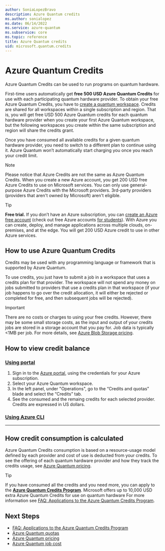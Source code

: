 ```yaml
---
author: SoniaLopezBravo
description: Azure Quantum credits
ms.author: sonialopez
ms.date: 06/14/2022
ms.service: azure-quantum
ms.subservice: core
ms.topic: reference
title: Azure Quantum credits
uid: microsoft.quantum.credits
---
```


# Azure Quantum Credits

Azure Quantum Credits can be used to run programs on quantum hardware. 

First-time users automatically get **free 500 USD Azure Quantum Credits** for use with each participating quantum hardware provider. To obtain your free Azure Quantum Credits, you have to [create a quantum workspace](xref:microsoft.quantum.how-to.workspace).
Credits are shared for all workspaces within a single subscription and region. That is, you will get free USD 500 Azure Quantum credits for each quantum hardware provider when you create your first Azure Quantum workspace, but the following workspaces you create within the same subscription and region will share the credits grant.

Once you have consumed all available credits for a given quantum hardware provider, you need to switch to a different plan to continue using it. Azure Quantum won’t automatically start charging you once you reach your credit limit.

> [!NOTE]
> Please notice that Azure Credits are not the same as Azure Quantum Credits. When you create a new Azure account, you get 200 USD free Azure Credits to use on Microsoft services. You can only use general-purpose Azure Credits with the Microsoft providers. 3rd-party providers (providers that aren't owned by Microsoft) aren't eligible.

> [!Tip]
> **Free trial.** If you don’t have an Azure subscription, you can [create an Azure free account](https://azure.microsoft.com/free/?WT.mc_id=A261C142F) (check out free Azure accounts [for students](https://azure.microsoft.com/free/students/)). With Azure you can create, deploy, and manage applications across multiple clouds, on-premises, and at the edge. You will get 200 USD Azure credit to use in other Azure services. 

## How to use Azure Quantum Credits

Credits may be used with any programming language or framework that is supported by Azure Quantum. 

To use credits, you just have to submit a job in a workspace that uses a credits plan for that provider. The workspace will not spend any money on jobs submitted to providers that use a credits plan in that workspace (if your job happens to go over the credit allocation, it will either be rejected or completed for free, and then subsequent jobs will be rejected).


> [!IMPORTANT]
> There are no costs or charges to using your free credits. However, there may be some small storage costs, as the input and output of your credits jobs are stored in a storage account that you pay for. Job data is typically <1MB per job. 
> For more details, see [Azure Blob Storage pricing](https://azure.microsoft.com/pricing/details/storage/blobs/).

## How to view credit balance 

### [Using portal](#tab/tabid-portal)

1. Sign in to the [Azure portal](https://portal.azure.com), using the credentials for your Azure subscription.
2. Select your Azure Quantum workspace.
3. In the left panel, under "Operations", go to the “Credits and quotas” blade and select the “Credits” tab. 
4. See the consumed and the remaing credits for each selected provider. Credits are expressed in US dollars. 


### [Using Azure CLI](#tab/tabid-cli)


***

## How credit consumption is calculated

Azure Quantum Credits consumption is based on a resource-usage model defined by each provider and cost of use is deducted from your credits. To see the offering of each quantum hardware provider and how they track the credits usage, see [Azure Quantum pricing](xref:microsoft.quantum.providers-pricing).

> [!TIP]
> If you have consumed all the credits and you need more, you can apply to the [**Azure Quantum Credits Program**](https://aka.ms/aq/credits). Microsoft offers up to 10,000 USD extra Azure Quantum Credits for use on quantum hardware For more information see [FAQ: Applications to the Azure Quantum Credits Program](xref:microsoft.quantum.credits.credits-faq).

## Next Steps

- [FAQ: Applications to the Azure Quantum Credits Program](xref:microsoft.quantum.credits.credits-faq)
- [Azure Quantum quotas](xref:microsoft.quantum.quotas)
- [Azure Quantum pricing](xref:microsoft.quantum.providers-pricing)
- [Azure Quantum job cost](xref:microsoft.quantum.azure.job-costs)
